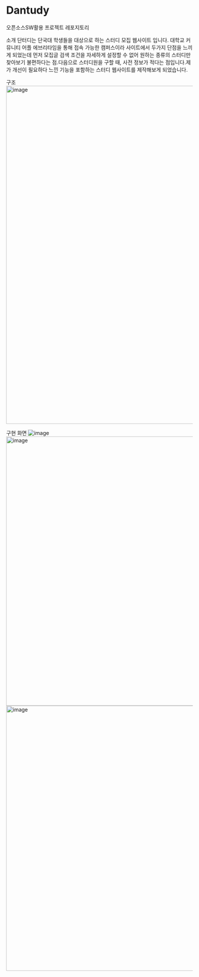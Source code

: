 # Dantudy

오픈소스SW활용 프로젝트 레포지토리

소개
단터디는 단국대 학생들을 대상으로 하는 스터디 모집 웹사이트 입니다.
대학교 커뮤니티 어플 에브리타임을 통해 접속 가능한 캠퍼스이라 사이트에서 두가지 단점을 느끼게 되었는데 먼저 모집글 검색 조건을 자세하게 설정할 수 없어 원하는 종류의 스터디만 찾아보기 불편하다는 점.다음으로 스터디원을 구할 때, 사전 정보가 적다는 점입니다.제가 개선이 필요하다 느낀 기능을 포함하는 스터디 웹사이트를 제작해보게 되었습니다.


구조
<img width="913" alt="image" src="https://github.com/csb0710/Dantudy/assets/56204009/bb2aa399-df1b-4d93-840f-5770e93413ef">

구현 화면
![image](https://github.com/csb0710/Dantudy/assets/56204009/31a4a37b-ac86-42ad-adc2-85d542ab140c)
<img width="727" alt="image" src="https://github.com/csb0710/Dantudy/assets/56204009/f23740f7-b70f-41dd-91bf-6746f3e29fac">
<img width="716" alt="image" src="https://github.com/csb0710/Dantudy/assets/56204009/5d12c1cc-8edd-4776-899e-825c6bbb4ddf">
